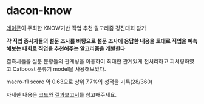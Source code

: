 # dacon-know

[데이콘](https://dacon.io/)이 주최한 KNOW기반 직업 추천 알고리즘 경진대회 참가

**각 직업 종사자들의 설문 조사를 바탕으로 설문 조사에 응답한 내용을 토대로 직업을 예측해보는 대회로 직업을 추천해주는 알고리즘을 개발한다**

결측치들을 설문 문항들의 관계성을 이용하여 최대한 관계있게 전처리하고 피쳐링하였고 Catboost 분류기 model을 사용해보았다.

macro-f1 score 약 0.63으로 상위 7.7%의 성적을 기록(28/360)

자세한 내용은 [코드](https://github.com/hwii-kk/dacon-know/tree/main/code)와 [결과보고서](https://github.com/hwii-kk/dacon-know/blob/main/know%20%EC%A7%81%EC%97%85%20%EC%B6%94%EC%B2%9C%20%EC%95%8C%EA%B3%A0%EB%A6%AC%EC%A6%98.pdf)를 참고해주세요.
